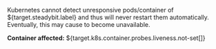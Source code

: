 Kubernetes cannot detect unresponsive pods/container of ${target.steadybit.label} and thus will never restart them automatically.
Eventually, this may cause to become unavailable.

**Container affected:** ${target.k8s.container.probes.liveness.not-set[]}

